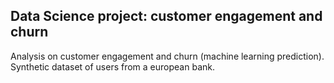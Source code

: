 ## Data Science project: customer engagement and churn 

Analysis on customer engagement and churn (machine learning prediction). Synthetic dataset of users from a european bank. 
